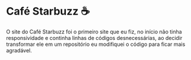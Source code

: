 # Café Starbuzz ☕
O site do Café Starbuzz foi o primeiro site que eu fiz, no início não tinha responsividade e continha linhas de códigos desnecessárias, ao decidir transformar ele em um repositório eu modifiquei o código para ficar mais agradável.
